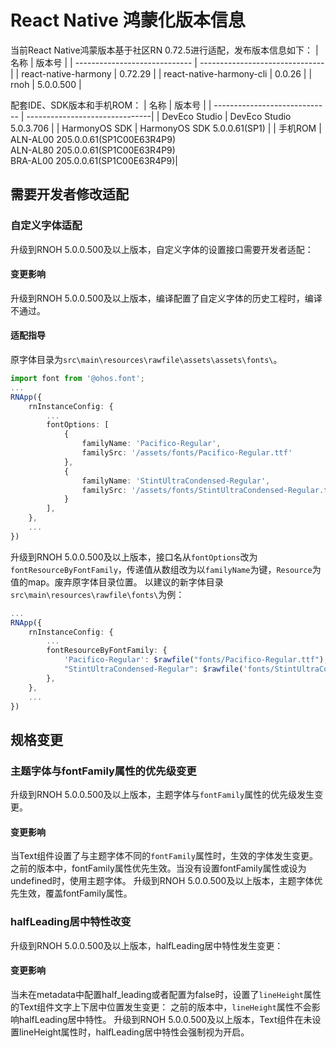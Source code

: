 # React Native 鸿蒙化版本信息
当前React Native鸿蒙版本基于社区RN 0.72.5进行适配，发布版本信息如下：
| 名称                          | 版本号                            |
| ----------------------------- | -------------------------------|
| react-native-harmony          | 0.72.29                     |
| react-native-harmony-cli                          | 0.0.26                          |
| rnoh                | 5.0.0.500                |

配套IDE、SDK版本和手机ROM：
| 名称                          | 版本号                            |
| ----------------------------- | -------------------------------|
| DevEco Studio          | DevEco Studio 5.0.3.706                     |
| HarmonyOS SDK          | HarmonyOS SDK 5.0.0.61(SP1)                         |
| 手机ROM                | ALN-AL00 205.0.0.61(SP1C00E63R4P9) <br> ALN-AL80 205.0.0.61(SP1C00E63R4P9)  <br> BRA-AL00 205.0.0.61(SP1C00E63R4P9)|

## 需要开发者修改适配

### 自定义字体适配

升级到RNOH 5.0.0.500及以上版本，自定义字体的设置接口需要开发者适配：

#### 变更影响

升级到RNOH 5.0.0.500及以上版本，编译配置了自定义字体的历史工程时，编译不通过。

#### 适配指导

原字体目录为`src\main\resources\rawfile\assets\assets\fonts\`。
```typescript
import font from '@ohos.font';
...
RNApp({
    rnInstanceConfig: {
        ...
        fontOptions: [
            {
                familyName: 'Pacifico-Regular',
                familySrc: '/assets/fonts/Pacifico-Regular.ttf'
            },
            {
                familyName: 'StintUltraCondensed-Regular',
                familySrc: '/assets/fonts/StintUltraCondensed-Regular.ttf'
            }
        ],
    },
    ...
})
```

升级到RNOH 5.0.0.500及以上版本，接口名从`fontOptions`改为`fontResourceByFontFamily`，传递值从数组改为以`familyName`为键，`Resource`为值的map。废弃原字体目录位置。
以建议的新字体目录`src\main\resources\rawfile\fonts\`为例：
```typescript
...
RNApp({
    rnInstanceConfig: {
        ...
        fontResourceByFontFamily: {
            'Pacifico-Regular': $rawfile("fonts/Pacifico-Regular.ttf"),
            "StintUltraCondensed-Regular": $rawfile('fonts/StintUltraCondensed-Regular.ttf'),
        },
    },
    ...
})
```

## 规格变更

### 主题字体与fontFamily属性的优先级变更

升级到RNOH 5.0.0.500及以上版本，主题字体与`fontFamily`属性的优先级发生变更。

#### 变更影响

当Text组件设置了与主题字体不同的`fontFamily`属性时，生效的字体发生变更。
之前的版本中，fontFamily属性优先生效。当没有设置fontFamily属性或设为undefined时，使用主题字体。
升级到RNOH 5.0.0.500及以上版本，主题字体优先生效，覆盖fontFamily属性。

### halfLeading居中特性改变

升级到RNOH 5.0.0.500及以上版本，halfLeading居中特性发生变更：

#### 变更影响

当未在metadata中配置half_leading或者配置为false时，设置了`lineHeight`属性的Text组件文字上下居中位置发生变更：
之前的版本中，`lineHeight`属性不会影响halfLeading居中特性。
升级到RNOH 5.0.0.500及以上版本，Text组件在未设置lineHeight属性时，halfLeading居中特性会强制视为开启。